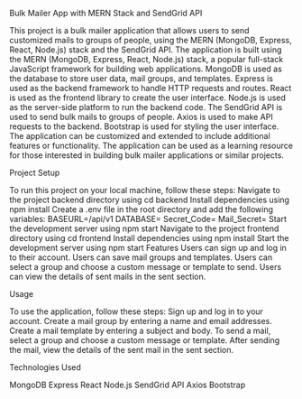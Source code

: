 Bulk Mailer App with MERN Stack and SendGrid API

This project is a bulk mailer application that allows users to send customized mails to groups of people, using the MERN (MongoDB, Express, React, Node.js) stack and the SendGrid API.
The application is built using the MERN (MongoDB, Express, React, Node.js) stack, a popular full-stack JavaScript framework for building web applications.
MongoDB is used as the database to store user data, mail groups, and templates.
Express is used as the backend framework to handle HTTP requests and routes.
React is used as the frontend library to create the user interface.
Node.js is used as the server-side platform to run the backend code.
The SendGrid API is used to send bulk mails to groups of people.
Axios is used to make API requests to the backend.
Bootstrap is used for styling the user interface.
The application can be customized and extended to include additional features or functionality.
The application can be used as a learning resource for those interested in building bulk mailer applications or similar projects.

Project Setup

To run this project on your local machine, follow these steps:
Navigate to the project backend directory using cd backend
Install dependencies using npm install
Create a .env file in the root directory and add the following variables:
BASEURL=/api/v1
DATABASE= <your-mongodb-url>
Secret_Code= <your-jwt-secret>
Mail_Secret= <your-sendgrid-api-key>
Start the development server using npm start
Navigate to the project frontend directory using cd frontend
Install dependencies using npm install
Start the development server using npm start
Features
Users can sign up and log in to their account.
Users can save mail groups and templates.
Users can select a group and choose a custom message or template to send.
Users can view the details of sent mails in the sent section.

Usage

To use the application, follow these steps:
Sign up and log in to your account.
Create a mail group by entering a name and email addresses.
Create a mail template by entering a subject and body.
To send a mail, select a group and choose a custom message or template.
After sending the mail, view the details of the sent mail in the sent section.

Technologies Used

MongoDB
Express
React
Node.js
SendGrid API
Axios
Bootstrap
